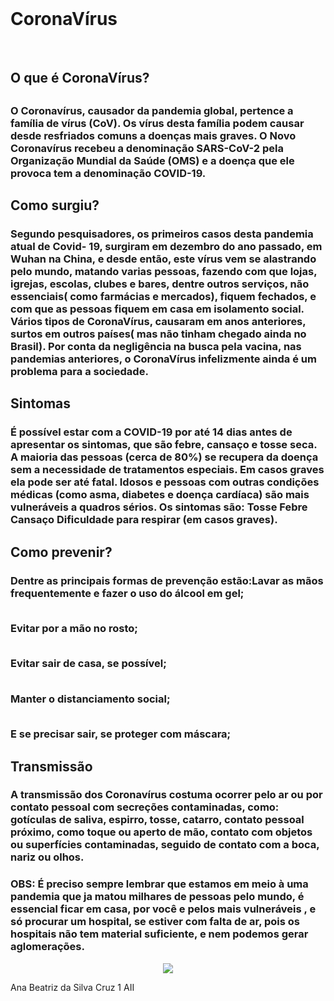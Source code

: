 <!DOCTYPE html>
<html lang="pt- br"/>
<head>
    <meta charset= "UTF-8"/>
    <meta name="viewport" content="width= device- width, inital- scale= 1.0"/> 
    <meta http- equiv ="X-UA-ok ok Compatible" content=" ie- edge"/>
    <title>CoronaVírus</title>
    <br><h1>CoronaVírus</h1></br>
    <h2>O que é CoronaVírus?<h2/>
    <h3>O Coronavírus, causador da pandemia global, pertence a família de vírus (CoV).  Os vírus desta família podem causar desde resfriados comuns a doenças mais graves. O Novo Coronavírus recebeu a denominação SARS-CoV-2 pela Organização Mundial da Saúde (OMS) e a doença que ele provoca tem a denominação COVID-19.</h3>
    <h2> Como surgiu?</h2>
    <h3> Segundo pesquisadores, os primeiros casos desta pandemia atual de Covid- 19, surgiram em dezembro do ano passado, em Wuhan na China, e desde então, este vírus vem se alastrando pelo mundo, matando varias pessoas, fazendo com que lojas, igrejas, escolas, clubes e bares, dentre outros serviços, não essenciais( como farmácias e mercados), fiquem fechados, e com que as pessoas fiquem em casa em isolamento social. Vários tipos de CoronaVírus, causaram em anos anteriores, surtos em outros países( mas não tinham chegado ainda no Brasil). Por conta da negligência na busca pela vacina, nas pandemias anteriores, o CoronaVírus infelizmente ainda é um problema para a sociedade. </h3>
    <h2> Sintomas</h2>
    <h3>É possível estar com a COVID-19 por até 14 dias antes de apresentar os sintomas, que são febre, cansaço e tosse seca. A maioria das pessoas (cerca de 80%) se recupera da doença sem a necessidade de tratamentos especiais. Em casos graves ela pode ser até fatal. Idosos e pessoas com outras condições médicas (como asma, diabetes e doença cardíaca) são mais vulneráveis a quadros sérios.
Os  sintomas são:
Tosse
Febre
Cansaço
Dificuldade para respirar (em casos graves).</h3>   
<h2> Como prevenir?</h2> 
<h3> Dentre as  principais formas de prevenção estão:Lavar as mãos frequentemente e fazer o uso do álcool em gel;

<br>Evitar por a mão no rosto;</br>

<br>Evitar sair de casa, se possível;</br>

<br>Manter o distanciamento social;</br>

<br>E se precisar sair, se proteger com máscara;</br></h3>

<h2> Transmissão</h2>

<h3>A transmissão dos Coronavírus costuma ocorrer pelo ar ou por contato pessoal com secreções contaminadas, como: gotículas de saliva, espirro, tosse, catarro, contato pessoal próximo, como toque ou aperto de mão, contato com objetos ou superfícies contaminadas, seguido de contato com a boca, nariz ou olhos.</h3>


<h3>OBS: É preciso sempre lembrar que estamos em meio à uma pandemia que ja matou milhares de  pessoas pelo mundo, é essencial ficar em casa, por você e pelos mais vulneráveis , e só procurar um hospital, se estiver com falta de ar, pois os hospitais não tem material suficiente, e nem podemos gerar aglomerações.</h3>
<center><img src= alt="https://drive.google.com/file/d/1DUoS6Z_QDyD1NF9_pn4IOpknRuq8ysNZ/view?usp=drivesdk"></center>

Ana Beatriz da Silva Cruz
1 AII

</head>
<body>
    
</body>
</html>
